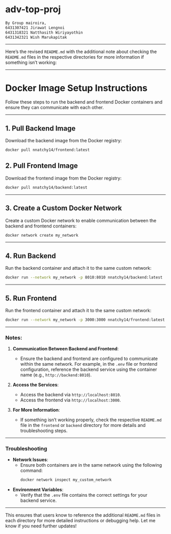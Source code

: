 # adv-top-proj

```bash
By Group mairoira,
6431307421 Jirawat Lengnoi
6431318321 Natthasith Wiriyayothin
6431342321 Wish Marukapitak
```

---
Here’s the revised `README.md` with the additional note about checking the `README.md` files in the respective directories for more information if something isn’t working:

---

# Docker Image Setup Instructions

Follow these steps to run the backend and frontend Docker containers and ensure they can communicate with each other.

---

## 1. Pull Backend Image
Download the backend image from the Docker registry:
```bash
docker pull nnatchy14/frontend:latest
```

## 2. Pull Frontend Image
Download the frontend image from the Docker registry:
```bash
docker pull nnatchy14/backend:latest
```

---

## 3. Create a Custom Docker Network
Create a custom Docker network to enable communication between the backend and frontend containers:
```bash
docker network create my_network
```

---

## 4. Run Backend
Run the backend container and attach it to the same custom network:
```bash
docker run --network my_network -p 8010:8010 nnatchy14/backend:latest
```

---

## 5. Run Frontend
Run the frontend container and attach it to the same custom network:
```bash
docker run --network my_network -p 3000:3000 nnatchy14/frontend:latest
```

---

### Notes:
1. **Communication Between Backend and Frontend**:
   - Ensure the backend and frontend are configured to communicate within the same network. For example, in the `.env` file or frontend configuration, reference the backend service using the container name (e.g., `http://backend:8010`).
   
2. **Access the Services**:
   - Access the backend via `http://localhost:8010`.
   - Access the frontend via `http://localhost:3000`.

3. **For More Information**:
   - If something isn’t working properly, check the respective `README.md` file in the `frontend` or `backend` directory for more details and troubleshooting steps.

---

### Troubleshooting
- **Network Issues**:
  - Ensure both containers are in the same network using the following command:
    ```bash
    docker network inspect my_custom_network
    ```
- **Environment Variables**:
  - Verify that the `.env` file contains the correct settings for your backend service.
  
---

This ensures that users know to reference the additional `README.md` files in each directory for more detailed instructions or debugging help. Let me know if you need further updates!
